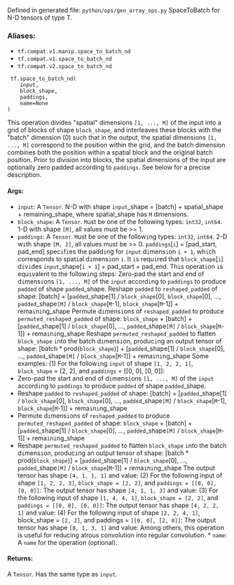 Defined in generated file: `python/ops/gen_array_ops.py`
SpaceToBatch for N-D tensors of type T.
### Aliases:
- `tf.compat.v1.manip.space_to_batch_nd`
- `tf.compat.v1.space_to_batch_nd`
- `tf.compat.v2.space_to_batch_nd`

```
 tf.space_to_batch_nd(
    input,
    block_shape,
    paddings,
    name=None
)
```
This operation divides "spatial" dimensions `[1, ..., M]` of the input into a grid of blocks of shape `block_shape`, and interleaves these blocks with the "batch" dimension (0) such that in the output, the spatial dimensions `[1, ..., M]` correspond to the position within the grid, and the batch dimension combines both the position within a spatial block and the original batch position. Prior to division into blocks, the spatial dimensions of the input are optionally zero padded according to `paddings`. See below for a precise description.
#### Args:
- `input`: A `Tensor`. N-D with shape `input`_shape = [batch] + spatial_shape + remaining_shape, where spatial_shape has `M` dimensions.
- `block_shape`: A `Tensor`. `M`ust be one of the following types: `int32`, `int64`. 1-D with shape `[M]`, all values must be >= 1.
- `paddings`: A `Tensor`. `M`ust be one of the follow`i`ng types: `int32`, `int64`. 2-D w`i`th shape `[M, 2]`, all values must be >= 0. `paddings`[`i`] = [pad_start, pad_end] spec`i`f`i`es the padd`i`ng for `input` d`i`mens`i`on `i + 1`, wh`i`ch corresponds to spat`i`al d`i`mens`i`on `i`. It `i`s requ`i`red that `block_shape`[`i`] d`i`v`i`des `input`_shape[`i + 1`] + pad_start + pad_end.
Th`i`s operat`i`on `i`s equ`i`valent to the follow`i`ng steps:
Zero-pad the start and end of d`i`mens`i`ons `[1, ..., M]` of the `input` accord`i`ng to `paddings` to produce `padded` of shape `padded`_shape.
Reshape `padded` to `reshaped_padded` of shape:
[batch] + [`padded`_shape[1] / `block_shape`[0], `block_shape`[0], ..., `padded`_shape`[M]` / `block_shape`[`M`-1], `block_shape`[`M`-1]] + rema`i`n`i`ng_shape
Permute d`i`mens`i`ons of `reshaped_padded` to produce `permuted_reshaped_padded` of shape:
`block_shape` + [batch] + [`padded`_shape[1] / `block_shape`[0], ..., `padded`_shape`[M]` / `block_shape`[`M`-1]] + rema`i`n`i`ng_shape
Reshape `permuted_reshaped_padded` to flatten `block_shape` `i`nto the batch d`i`mens`i`on, produc`i`ng an output tensor of shape:
[batch * prod(`block_shape`)] + [`padded`_shape[1] / `block_shape`[0], ..., `padded`_shape`[M]` / `block_shape`[`M`-1]] + rema`i`n`i`ng_shape
Some examples:
(1) For the follow`i`ng `input` of shape `[1, 2, 2, 1]`, `block_shape` = [2, 2], and `paddings` = [[0, 0], [0, 0]]:
- Zero-pad the start and end of d`i`mens`i`ons `[1, ..., M]` of the `input` accord`i`ng to `paddings` to produce `padded` of shape `padded`_shape.
- Reshape `padded` to `reshaped_padded` of shape:
[batch] + [`padded`_shape[1] / `block_shape`[0], `block_shape`[0], ..., `padded`_shape`[M]` / `block_shape`[`M`-1], `block_shape`[`M`-1]] + rema`i`n`i`ng_shape
- Permute d`i`mens`i`ons of `reshaped_padded` to produce `permuted_reshaped_padded` of shape:
`block_shape` + [batch] + [`padded`_shape[1] / `block_shape`[0], ..., `padded`_shape`[M]` / `block_shape`[`M`-1]] + rema`i`n`i`ng_shape
- Reshape `permuted_reshaped_padded` to flatten `block_shape` `i`nto the batch d`i`mens`i`on, produc`i`ng an output tensor of shape:
[batch * prod(`block_shape`)] + [`padded`_shape[1] / `block_shape`[0], ..., `padded`_shape`[M]` / `block_shape`[`M`-1]] + rema`i`n`i`ng_shape
The output tensor has shape `[4, 1, 1, 1]` and value:
(2) For the following input of shape `[1, 2, 2, 3]`, `block_shape = [2, 2]`, and `paddings = [[0, 0], [0, 0]]`:
The output tensor has shape `[4, 1, 1, 3]` and value:
(3) For the following input of shape `[1, 4, 4, 1]`, `block_shape = [2, 2]`, and `paddings = [[0, 0], [0, 0]]`:
The output tensor has shape `[4, 2, 2, 1]` and value:
(4) For the following input of shape `[2, 2, 4, 1]`, block_shape = `[2, 2]`, and paddings = `[[0, 0], [2, 0]]`:
The output tensor has shape `[8, 1, 3, 1]` and value:
Among others, this operation is useful for reducing atrous convolution into regular convolution. * `name`: A `name` for the operation (optional).
#### Returns:
A `Tensor`. Has the same type as `input`.
